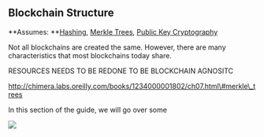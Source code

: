 ## Blockchain Structure

**Assumes: **[Hashing](/hashing-and-merkle-trees.md), [Merkle Trees](/merkle-trees.md), [Public Key Cryptography](/public-key-cryptography.md)

Not all blockchains are created the same. However, there are many characteristics that most blockchains today share.

RESOURCES NEEDS TO BE REDONE TO BE BLOCKCHAIN AGNOSITC



http://chimera.labs.oreilly.com/books/1234000001802/ch07.html\#merkle\_trees



In this section of the guide, we will go over some

![](https://ethereumbuilders.gitbooks.io/guide/content/en/vitalik-diagrams/block.png)

